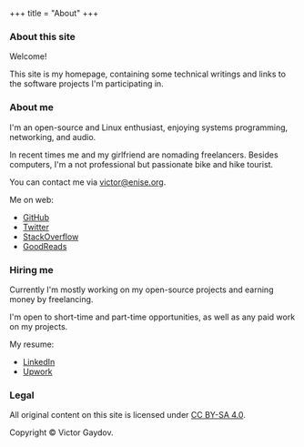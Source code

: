 +++
title = "About"
+++

### About this site

Welcome!

This site is my homepage, containing some technical writings and links to the software projects I'm participating in.

### About me

I'm an open-source and Linux enthusiast, enjoying systems programming, networking, and audio.

In recent times me and my girlfriend are nomading freelancers. Besides computers, I'm a not professional but passionate bike and hike tourist.

You can contact me via victor@enise.org.

Me on web:

* [GitHub](https://github.com/gavv)
* [Twitter](https://twitter.com/gavv42)
* [StackOverflow](https://stackoverflow.com/users/3169754/gavv)
* [GoodReads](https://www.goodreads.com/user/show/46643060-victor-gaydov)

### Hiring me

Currently I'm mostly working on my open-source projects and earning money by freelancing.

I'm open to short-time and part-time opportunities, as well as any paid work on my projects.

My resume:

* [LinkedIn](https://www.linkedin.com/in/victor-gaydov/)
* [Upwork](https://www.upwork.com/o/profiles/users/_~01205fd34b306ddfd6/)

### Legal

All original content on this site is licensed under [CC BY-SA 4.0](https://creativecommons.org/licenses/by-sa/4.0/).

Copyright © Victor Gaydov.
